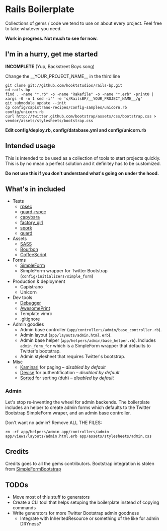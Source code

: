 # Rails Boilerplate

Collections of gems / code we tend to use on about every project.
Feel free to take whatever you need.

**Work in progress. Not much to see for now.**

## I'm in a hurry, get me started

**INCOMPLETE** (Yup, Backstreet Boys song)

Change the \_\_YOUR\_PROJECT\_NAME\_\_ in the third line

    git clone git://github.com/hooktstudios/rails-bp.git
    cd rails-bp
    find . -name "*.rb" -o -name "Rakefile" -o -name "*.erb" -print0 | xargs -0 -n 1 sed -i'' -e 's/RailsBP/__YOUR_PROJECT_NAME__/g'
    git submodule update --init
    cp config/capistrano-recipes/config-samples/unicorn.rb config/unicorn.rb
    curl http://twitter.github.com/bootstrap/assets/css/bootstrap.css > vendor/assets/stylesheets/bootstrap.css

**Edit config/deploy.rb, config/database.yml and config/unicorn.rb**

## Intended usage
This is intended to be used as a collection of tools to start projects quickly.
This is by no mean a perfect solution and it definitey has to be customized.

**Do not use this if you don't understand what's going on under the hood.**

## What's in included
* Tests
    * [rpsec](https://github.com/rspec/rspec)
    * [guard-rspec](https://github.com/guard/guard-rspec)
    * [capybara](https://github.com/jnicklas/capybara)
    * [factory\_girl](https://github.com/thoughtbot/factory_girl)
    * [spork](https://github.com/sporkrb/spork)
    * [guard](https://github.com/guard/guard)
* Assets
    * [SASS](http://sass-lang.com/)
    * [Bourbon](https://github.com/thoughtbot/bourbon)
    * [CoffeeScript](http://coffeescript.org/)
* Forms
    * [SimpleForm](https://github.com/plataformatec/simple_form)
    * SimpleForm wrapper for Twitter Bootstrap (`config/initializers/simple_form`)
* Production & deployment
    * Capistrano
    * Unicorn
* Dev tools
    * [Debugger](https://github.com/cldwalker/debugger)
    * [AwesomePrint](https://github.com/michaeldv/awesome_print)
    * Template vimrc
    * .gitignore
* Admin goodies
    * Admin base controller (`app/controllers/admin/base_controller.rb`).
    * Admin layout (`app/layouts/admin.html.erb`).
    * Admin base helper (`app/helpers/admin/base_helper.rb`). Includes
    `admin_form_for` which is a SimpleForm wrapper that defaults to Twitter's bootstrap.
    * Admin stylesheet that requires Twitter's bootstrap.
* Misc
    * [Kaminari](https://github.com/amatsuda/kaminari) for paging – _disabled by default_
    * [Devise](https://github.com/plataformatec/devise) for authentification – _disabled by default_
    * [Sorted](https://github.com/mynameisrufus/sorted) for sorting (duh) – _disabled by default_


### Admin
Let's stop re-inventing the wheel for admin backends. The boilerplate includes
an helper to create admin forms which defaults to the Twitter Bootstrap SimpleForm
wraper, and an admin base controller.

Don't want no admin? Remove ALL THE FILES:

    rm -rf app/helpers/admin app/controllers/admin app/views/layouts/admin.html.erb app/assets/stylesheets/admin.css

## Credits

Credits goes to all the gems contributors. Bootstrap integration is stolen from [SimpleFormBootstrap](https://github.com/rafaelfranca/simple_form-bootstrap)

## TODOs
* Move most of this stuff to generators
* Create a CLI tool that helps setuping the boilerplate instead of copying commands
* Write generators for more Twitter Bootstrap admin goodness
    * Integrate with InheritedResource or something of the like for admin DRYness?
